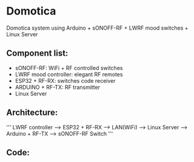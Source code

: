 # Domotica
Domotica system using Arduino + sONOFF-RF + LWRF mood switches + Linux Server 

## Component list:
* sONOFF-RF: WiFi + RF controlled switches
* LWRF mood controller: elegant RF remotes 
* ESP32 + RF-RX: switches code receiver
* ARDUINO + RF-TX: RF transmitter
* Linux Server

## Architecture:
''' LWRF controller --> ESP32 + RF-RX --> LAN(WiFi) --> Linux Server --> Arduino + RF-TX --> sONOFF-RF Switch '''

## Code:
